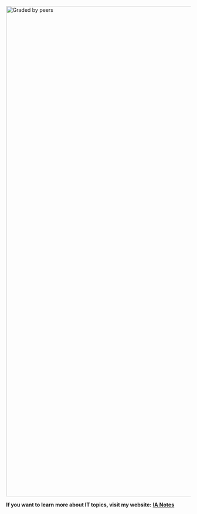 <img width="1334" alt="Graded by peers" src="https://user-images.githubusercontent.com/74931024/140664551-cf185b3e-b4ea-4308-90f8-3263c2270087.png">

**If you want to learn more about IT topics, visit my website:** [**IA Notes**](https://ia-notes.com/)
